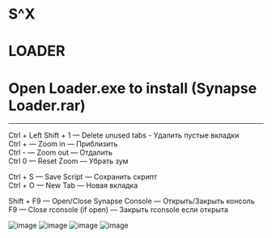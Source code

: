 # S^X
# LOADER

# Open Loader.exe to install (Synapse Loader.rar)
------------------------------------------------------------------------------------------------------------------------------------------

Ctrl + Left Shift + 1 — Delete unused tabs - Удалить пустые вкладки\
Ctrl + — Zoom in — Приблизить\
Ctrl - — Zoom out — Отдалить\
Ctrl 0 — Reset Zoom — Убрать зум

Ctrl + S — Save Script — Сохранить скрипт\
Ctrl + O — New Tab — Новая вкладка

Shift + F9 — Open/Close Synapse Console — Открыть/Закрыть консоль\
F9 — Close rconsole (if open) — Закрыть rconsole если открыта

![image](https://github.com/user-attachments/assets/5a3c3596-5a68-494b-a3ea-28cc703de5c9)
![image](https://github.com/user-attachments/assets/e3f5ede8-a4c2-40d5-9e9e-e15f63892da8)
![image](https://github.com/user-attachments/assets/5213b401-02f0-4867-9276-6058545db9fc)
![image](https://github.com/user-attachments/assets/4ec30d06-aff1-4056-b2bd-c49725459062)
